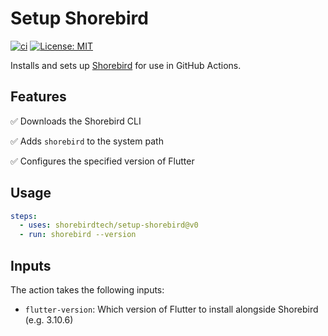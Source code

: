 # Setup Shorebird

[![ci](https://github.com/shorebirdtech/setup-shorebird/actions/workflows/main.yaml/badge.svg)](https://github.com/shorebirdtech/setup-shorebird/actions/workflows/main.yaml)
[![License: MIT](https://img.shields.io/badge/license-MIT-blue.svg)](./LICENSE)

Installs and sets up [Shorebird](https://github.com/shorebirdtech/shorebird) for use in GitHub Actions.

## Features

✅ Downloads the Shorebird CLI

✅ Adds `shorebird` to the system path

✅ Configures the specified version of Flutter

## Usage

```yaml
steps:
  - uses: shorebirdtech/setup-shorebird@v0
  - run: shorebird --version
```

## Inputs

The action takes the following inputs:

- `flutter-version`: Which version of Flutter to install alongside Shorebird (e.g. 3.10.6)
